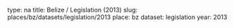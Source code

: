type: na
title: Belize / Legislation (2013)
slug: places/bz/datasets/legislation/2013
place: bz
dataset: legislation
year: 2013

